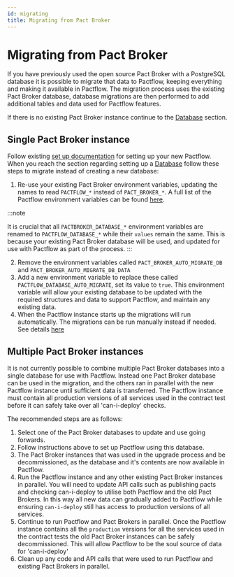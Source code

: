 ```yaml
---
id: migrating
title: Migrating from Pact Broker
---
```


# Migrating from Pact Broker

If you have previously used the open source Pact Broker with a PostgreSQL database it is possible to migrate that data to Pactflow, keeping everything and making it available in Pactflow. The migration process uses the existing Pact Broker database, database migrations are then performed to add additional tables and data used for Pactflow features.

If there is no existing Pact Broker instance continue to the [Database](https://docs.pactflow.io/docs/on-premises/database) section.

## Single Pact Broker instance

Follow existing [set up documentation](https://docs.pactflow.io/docs/on-premises) for setting up your new Pactflow. When you reach the section regarding setting up a [Database](https://docs.pactflow.io/docs/on-premises/database) follow these steps to migrate instead of creating a new database:

1. Re-use your existing Pact Broker environment variables, updating the names to read `PACTFLOW_*` instead of `PACT_BROKER_*`. A full list of the Pactflow environment variables can be found [here](https://docs.pactflow.io/docs/on-premises/environment-variables).

:::note

It is crucial that all `PACTBROKER_DATABASE_*` environment variables are renamed to `PACTFLOW_DATABASE_*` while their `values` remain the same. This is because your existing Pact Broker database will be used, and updated for use with Pactflow as part of the process.
:::


2. Remove the environment variables called `PACT_BROKER_AUTO_MIGRATE_DB` and `PACT_BROKER_AUTO_MIGRATE_DB_DATA`
3. Add a new environment variable to replace these called `PACTFLOW_DATABASE_AUTO_MIGRATE`, set its value to `true`. This environment variable will allow your existing database to be updated with the required structures and data to support Pactflow, and maintain any existing data.
4. When the Pactflow instance starts up the migrations will run automatically. The migrations can be run manually instead if needed. See details [here](https://docs.pactflow.io/docs/on-premises/upgrading/database-migrations)

## Multiple Pact Broker instances

It is not currently possible to combine multiple Pact Broker databases into a single database for use with Pactflow. Instead one Pact Broker database can be used in the migration, and the others ran in parallel with the new Pactflow instance until sufficient data is transferred. The Pactflow instance must contain all production versions of all services used in the contract test before it can safely take over all 'can-i-deploy' checks.

The recommended steps are as follows:

1. Select one of the Pact Broker databases to update and use going forwards.
2. Follow instructions above to set up Pactflow using this database.
3. The Pact Broker instances that was used in the upgrade process and be decommissioned, as the database and it's contents are now available in Pactflow.
4. Run the Pactflow instance and any other existing Pact Broker instances in parallel. You will need to update API calls such as publishing pacts and checking can-i-deploy to utilise both Pactflow and the old Pact Brokers. In this way all new data can gradually added to Pactflow while ensuring `can-i-deploy` still has access to production versions of all services.
5. Continue to run Pactflow and Pact Brokers in parallel. Once the Pactflow instance contains all the `production` versions for all the services used in the contract tests the old Pact Broker instances can be safely decommissioned. This will allow Pactflow to be the soul source of data for 'can-i-deploy'
6. Clean up any code and API calls that were used to run Pactflow and existing Pact Brokers in parallel.
